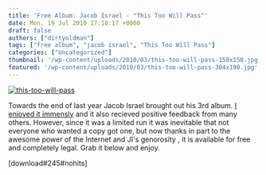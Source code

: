 ```yaml
---
title: 'Free Album: Jacob Israel - "This Too Will Pass"'
date: Mon, 19 Jul 2010 17:10:17 +0000
draft: false
authors: ["dirtyoldman"]
tags: ["free album", "jacob israel", "This Too Will Pass"]
categories: ["Uncategorized"]
thumbnail: '/wp-content/uploads/2010/03/this-too-will-pass-150x150.jpg'
featured: '/wp-content/uploads/2010/03/this-too-will-pass-304x190.jpg'
---
```


[](/2010/03/11/jacob-israels-this-too-will-pass-now-available-at-rythm-music-store/this-too-will-pass/)[![](/wp-content/uploads/2010/03/this-too-will-pass.jpg "this-too-will-pass")](/2010/03/11/jacob-israels-this-too-will-pass-now-available-at-rythm-music-store/this-too-will-pass/)

Towards the end of last year Jacob Israel brought out his 3rd album. [I enjoyed it immensly](/2009/12/02/album-review-jacob-israel-this-too-will-pass/) and it also recieved positive feedback from many others. However, since it was a limited run it was inevitable that not everyone who wanted a copy got one, but now thanks in part to the awesome power of the Internet and JI's genorosity , it is available for free and completely legal. Grab it below and enjoy.

\[download#245#nohits\]

